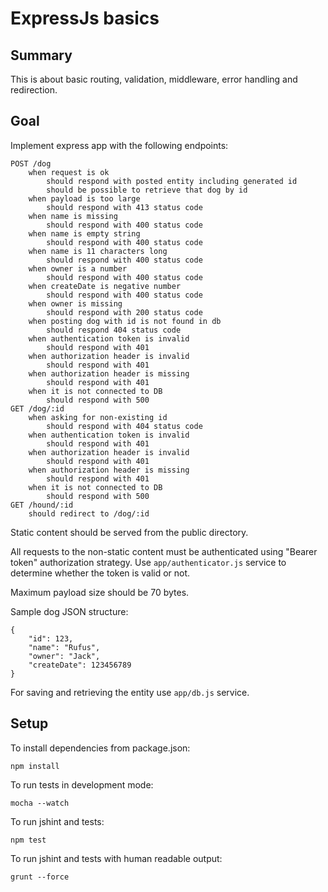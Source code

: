 # ExpressJs basics

## Summary

This is about basic routing, validation, middleware, error handling and redirection.

## Goal

Implement express app with the following endpoints:

    POST /dog
        when request is ok
            should respond with posted entity including generated id
            should be possible to retrieve that dog by id
        when payload is too large
            should respond with 413 status code
        when name is missing
            should respond with 400 status code
        when name is empty string
            should respond with 400 status code
        when name is 11 characters long
            should respond with 400 status code
        when owner is a number
            should respond with 400 status code
        when createDate is negative number
            should respond with 400 status code
        when owner is missing
            should respond with 200 status code
        when posting dog with id is not found in db
            should respond 404 status code
        when authentication token is invalid
            should respond with 401
        when authorization header is invalid
            should respond with 401
        when authorization header is missing
            should respond with 401
        when it is not connected to DB
            should respond with 500
    GET /dog/:id
        when asking for non-existing id
            should respond with 404 status code
        when authentication token is invalid
            should respond with 401
        when authorization header is invalid
            should respond with 401
        when authorization header is missing
            should respond with 401
        when it is not connected to DB
            should respond with 500
    GET /hound/:id
        should redirect to /dog/:id
        
Static content should be served from the public directory.

All requests to the non-static content must be authenticated using "Bearer token" authorization strategy.
Use `app/authenticator.js` service to determine whether the token is valid or not.

Maximum payload size should be 70 bytes.

Sample dog JSON structure: 

    {
        "id": 123,
        "name": "Rufus",
        "owner": "Jack",
        "createDate": 123456789
    }

For saving and retrieving the entity use `app/db.js` service.



## Setup
To install dependencies from package.json:

    npm install

To run tests in development mode:

    mocha --watch

To run jshint and tests:

    npm test

To run jshint and tests with human readable output:

    grunt --force
